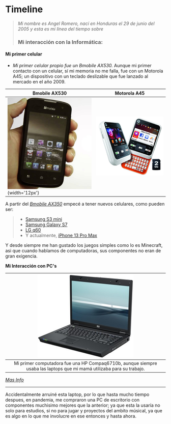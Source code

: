 Timeline
=======
>  _Mi nombre es Angel Romero, nací en Honduras el 29 de junio del 2005 y esta es mi línea del tiempo sobre_  
> ### Mi interacción con la Informática:  
   
   
#### Mi primer celular  
* _Mi primer celular propio fue un Bmobile AX530._ Aunque mi primer contacto con un celular, sí mi memoria no me falla, fue con un Motorola A45; un dispositivo con  un teclado deslizable que fue lanzado al mercado en el año 2009.

| Bmobile AX530 | Motorola A45 |
|---|---|
|![BMobile](bmobile.png "Bmoible"){width='12px'}|![Motorola](motorola.jpg)



A partir del [_Bmobile AX350_](https://www.pantallazo.es/caracteristicas/bmobile-ax530) empecé a tener nuevos celulares, como pueden ser:    
> * [Samsung S3 mini](https://www.xataka.com/moviles/samsung-galaxy-s-iii-mini)
> * [Samsung Galaxy S7](https://www.xataka.com/moviles/samsung-galaxy-s7-ranura-microsd-resistencia-al-agua-y-mejor-camara-para-reinar-en-la-gama-alta)
> * [LG q60](https://www.xatakamovil.com/lg/lg-q60-caracteristicas-precio-ficha-tecnica)
> * Y actualmente, [iPhone 13 Pro Max](https://www.xataka.com/analisis/apple-iphone-13-pro-max-analisis-caracteristicas-precio-especificaciones)

Y desde siempre me han gustado los juegos simples como lo es Minecraft, asi que cuando hablamos de computadoras, sus componentes no eran de gran exigencia.

**Mi Interacción con PC's**  

|![Hp Compaq6710b](hp1.jpg)| 
|:-:|
|Mi primer computadora fue una HP Compaq6710b, aunque siempre usaba las laptops que mi mamá utilizaba para su trabajo.|
*[Mas Info](https://www.notebookcheck.org/Analisis-HP-Compaq-6710b.5315.0.html)* 

---
Accidentalmente arruiné esta laptop, por lo que hasta mucho tiempo despues, en pandemia, me compraron una PC de escritorio con componentes muchisimo mejores que la anterior; ya que esta la usaría no solo para estudios, si no para jugar y proyectos del ambito músical, ya que es algo en lo que me involucre en ese entonces y hasta ahora.    


 



